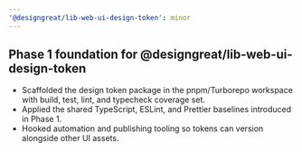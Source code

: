 ```yaml
---
'@designgreat/lib-web-ui-design-token': minor
---
```


## Phase 1 foundation for @designgreat/lib-web-ui-design-token

- Scaffolded the design token package in the pnpm/Turborepo workspace with build, test, lint, and
  typecheck coverage set.
- Applied the shared TypeScript, ESLint, and Prettier baselines introduced in Phase 1.
- Hooked automation and publishing tooling so tokens can version alongside other UI assets.
